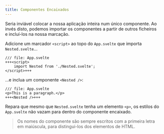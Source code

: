 ```yaml
---
title: Componentes Encaixados
---
```


Seria inviável colocar a nossa aplicação inteira num único componente. Ao invés disto, podemos importar os componentes a partir de outros ficheiros e incluí-los na nossa marcação.

Adicione um marcador `<script>` ao topo do `App.svelte` que importa `Nested.svelte`...

```svelte
/// file: App.svelte
+++<script>
	import Nested from './Nested.svelte';
</script>+++
```

...e inclua um componente `<Nested />`:

```svelte
/// file: App.svelte
<p>This is a paragraph.</p>
+++<Nested />+++
```

Repara que mesmo que `Nested.svelte` tenha um elemento `<p>`, os estilos do `App.svelte` não vazam para dentro do componente encaixado.

> Os nomes do componente são sempre escritos com a primeira letra em maiúscula, para distingui-los dos elementos de HTML.
